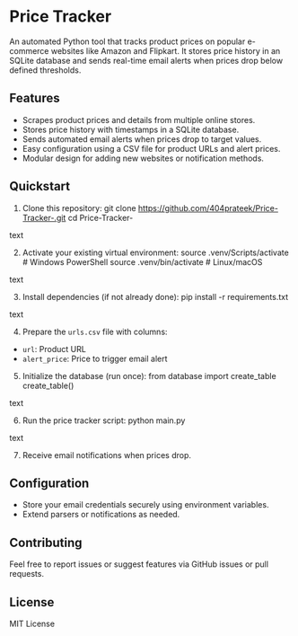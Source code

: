 # Price Tracker

An automated Python tool that tracks product prices on popular e-commerce websites like Amazon and Flipkart. It stores price history in an SQLite database and sends real-time email alerts when prices drop below defined thresholds.

## Features

- Scrapes product prices and details from multiple online stores.
- Stores price history with timestamps in a SQLite database.
- Sends automated email alerts when prices drop to target values.
- Easy configuration using a CSV file for product URLs and alert prices.
- Modular design for adding new websites or notification methods.

## Quickstart

1. Clone this repository:
git clone https://github.com/404prateek/Price-Tracker-.git
cd Price-Tracker-

text

2. Activate your existing virtual environment:
source .venv/Scripts/activate # Windows PowerShell
source .venv/bin/activate # Linux/macOS

text

3. Install dependencies (if not already done):
pip install -r requirements.txt

text

4. Prepare the `urls.csv` file with columns:
- `url`: Product URL
- `alert_price`: Price to trigger email alert

5. Initialize the database (run once):
from database import create_table
create_table()

text

6. Run the price tracker script:
python main.py

text

7. Receive email notifications when prices drop.

## Configuration

- Store your email credentials securely using environment variables.
- Extend parsers or notifications as needed.

## Contributing

Feel free to report issues or suggest features via GitHub issues or pull requests.

## License

MIT License